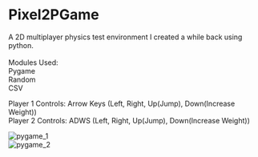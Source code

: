 # Pixel2PGame<br />
A 2D multiplayer physics test environment I created a while back using python.<br />
<br />
Modules Used:<br />
Pygame<br />
Random<br />
CSV<br />

Player 1 Controls: Arrow Keys (Left, Right, Up(Jump), Down(Increase Weight))<br />
Player 2 Controls: ADWS (Left, Right, Up(Jump), Down(Increase Weight))<br />

![pygame_1](https://user-images.githubusercontent.com/100044690/208936593-b00e0812-8086-4d5f-b52c-f4db3cfaf530.PNG)<br />
![pygame_2](https://user-images.githubusercontent.com/100044690/208936623-b8deb076-354d-41a4-a484-ed2ce4c45758.PNG)<br />
